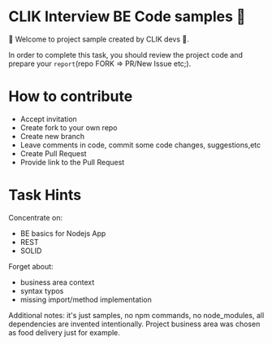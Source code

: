 # CLIK Interview BE Code samples 🤖 

👋 Welcome to project sample created by CLIK devs 🥷.

In order to complete this task, you should review the project code and prepare your `report`(repo FORK => PR/New Issue etc;).
# How to contribute
- Accept invitation 
- Create fork to your own repo
- Create new branch
- Leave comments in code, commit some code changes, suggestions,etc
- Create Pull Request
- Provide link to the Pull Request

# Task Hints

Concentrate on: 
- BE basics for Nodejs App
- REST
- SOLID

Forget about:
- business area context
- syntax typos
- missing import/method implementation

Additional notes: it's just samples, no npm commands, no node_modules, all dependencies are invented intentionally. Project business area was chosen as food delivery just for example.


